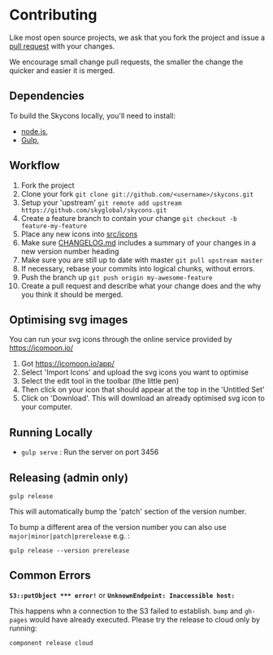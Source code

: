 # Contributing

Like most open source projects, we ask that you fork the project and issue a [pull request](#pull-requests) with your changes.

We encourage small change pull requests, the smaller the change the quicker and easier it is merged.

## Dependencies

To build the Skycons locally, you'll need to install:
 * [node.js](http://nodejs.org),
 * [Gulp](http://gulpjs.com),


## Workflow

1. Fork the project
2. Clone your fork
`git clone git://github.com/<username>/skycons.git`
3. Setup your 'upstream'
`git remote add upstream https://github.com/skyglobal/skycons.git`
4. Create a feature branch to contain your change
`git checkout -b feature-my-feature`
5. Place any new icons into [src/icons](/src/icons)
6. Make sure [CHANGELOG.md](./CHANGELOG.md) includes a summary of your changes in a new version number heading
7. Make sure you are still up to date with master
`git pull upstream master`
8. If necessary, rebase your commits into logical chunks, without errors.
9. Push the branch up 
`git push origin my-awesome-feature`
10. Create a pull request and describe what your change does and the why you think it should be merged.

## Optimising svg images

You can run your svg icons through the online service provided by https://icomoon.io/

1. Got https://icomoon.io/app/
2. Select 'Import Icons' and upload the svg icons you want to optimise
3. Select the edit tool in the toolbar (the little pen)
4. Then click on your icon that should appear at the top in the 'Untitled Set'
5. Click on 'Download'. This will download an already optimised svg icon to your computer.

## Running Locally

 * `gulp serve` :  Run the server on port 3456
 
## Releasing (admin only)

`gulp release`

This will automatically bump the 'patch' section of the version number.  

To bump a different area of the version number you can also use `major|minor|patch|prerelease` e.g. :

`gulp release --version prerelease`

## Common Errors

**`S3::putObject *** error!`** or **`UnknownEndpoint: Inaccessible host: `**

This happens whn a connection to the S3 failed to establish. `bump` and `gh-pages` would have already executed.  Please try the release to cloud only by running:

`component release cloud`

